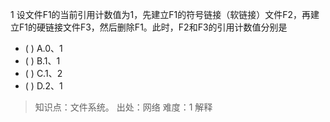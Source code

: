 1
设文件F1的当前引用计数值为1，先建立F1的符号链接（软链接）文件F2，再建立F1的硬链接文件F3，然后删除F1。此时，F2和F3的引用计数值分别是
- ( ) A.0、1 
- ( ) B.1、1 
- ( ) C.1、2 
- ( ) D.2、1

> 知识点：文件系统。
> 出处：网络
> 难度：1
> 解释
